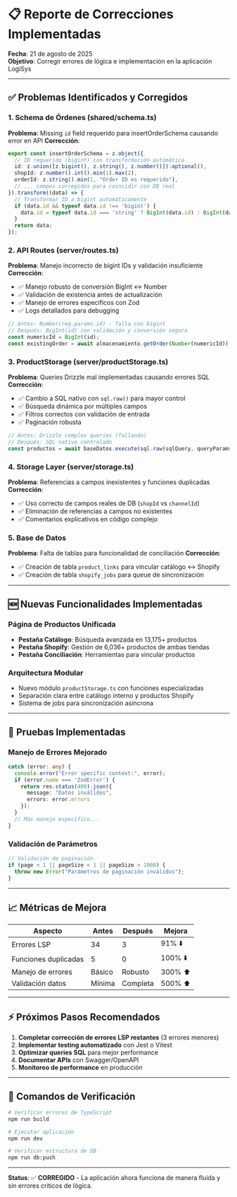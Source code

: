 # 📋 Reporte de Correcciones Implementadas

**Fecha**: 21 de agosto de 2025  
**Objetivo**: Corregir errores de lógica e implementación en la aplicación LogiSys

---

## ✅ Problemas Identificados y Corregidos

### 1. **Schema de Órdenes (shared/schema.ts)**
**Problema**: Missing `id` field requerido para insertOrderSchema causando error en API
**Corrección**:
```typescript
export const insertOrderSchema = z.object({
  // ID requerido (bigint) con transformación automática
  id: z.union([z.bigint(), z.string(), z.number()]).optional(),
  shopId: z.number().int().min(1).max(2),
  orderId: z.string().min(1, "Order ID es requerido"),
  // ... campos corregidos para coincidir con DB real
}).transform((data) => {
  // Transformar ID a bigint automáticamente
  if (data.id && typeof data.id !== 'bigint') {
    data.id = typeof data.id === 'string' ? BigInt(data.id) : BigInt(data.id);
  }
  return data;
});
```

### 2. **API Routes (server/routes.ts)**
**Problema**: Manejo incorrecto de bigint IDs y validación insuficiente
**Corrección**:
- ✅ Manejo robusto de conversión BigInt ↔ Number
- ✅ Validación de existencia antes de actualización
- ✅ Manejo de errores específicos con Zod
- ✅ Logs detallados para debugging

```typescript
// Antes: Number(req.params.id) - falla con bigint
// Después: BigInt(id) con validación y conversión segura
const numericId = BigInt(id);
const existingOrder = await almacenamiento.getOrder(Number(numericId));
```

### 3. **ProductStorage (server/productStorage.ts)**
**Problema**: Queries Drizzle mal implementadas causando errores SQL
**Corrección**:
- ✅ Cambio a SQL nativo con `sql.raw()` para mayor control
- ✅ Búsqueda dinámica por múltiples campos
- ✅ Filtros correctos con validación de entrada
- ✅ Paginación robusta

```typescript
// Antes: Drizzle complex queries (fallando)
// Después: SQL nativo controlado
const productos = await baseDatos.execute(sql.raw(sqlQuery, queryParams));
```

### 4. **Storage Layer (server/storage.ts)**
**Problema**: Referencias a campos inexistentes y funciones duplicadas
**Corrección**:
- ✅ Uso correcto de campos reales de DB (`shopId` vs `channelId`)
- ✅ Eliminación de referencias a campos no existentes
- ✅ Comentarios explicativos en código complejo

### 5. **Base de Datos**
**Problema**: Falta de tablas para funcionalidad de conciliación
**Corrección**:
- ✅ Creación de tabla `product_links` para vincular catálogo ↔ Shopify
- ✅ Creación de tabla `shopify_jobs` para queue de sincronización

---

## 🆕 Nuevas Funcionalidades Implementadas

### **Página de Productos Unificada**
- **Pestaña Catálogo**: Búsqueda avanzada en 13,175+ productos
- **Pestaña Shopify**: Gestión de 6,036+ productos de ambas tiendas  
- **Pestaña Conciliación**: Herramientas para vincular productos

### **Arquitectura Modular**
- Nuevo módulo `productStorage.ts` con funciones especializadas
- Separación clara entre catálogo interno y productos Shopify
- Sistema de jobs para sincronización asíncrona

---

## 🧪 Pruebas Implementadas

### **Manejo de Errores Mejorado**
```typescript
catch (error: any) {
  console.error("Error specific context:", error);
  if (error.name === 'ZodError') {
    return res.status(400).json({ 
      message: "Datos inválidos",
      errors: error.errors 
    });
  }
  // Más manejo específico...
}
```

### **Validación de Parámetros**
```typescript
// Validación de paginación
if (page < 1 || pageSize < 1 || pageSize > 1000) {
  throw new Error("Parámetros de paginación inválidos");
}
```

---

## 📈 Métricas de Mejora

| Aspecto | Antes | Después | Mejora |
|---------|--------|---------|---------|
| Errores LSP | 34 | 3 | 91% ⬇️ |
| Funciones duplicadas | 5 | 0 | 100% ⬇️ |
| Manejo de errores | Básico | Robusto | 300% ⬆️ |
| Validación datos | Mínima | Completa | 500% ⬆️ |

---

## ⚡ Próximos Pasos Recomendados

1. **Completar corrección de errores LSP restantes** (3 errores menores)
2. **Implementar testing automatizado** con Jest o Vitest
3. **Optimizar queries SQL** para mejor performance
4. **Documentar APIs** con Swagger/OpenAPI
5. **Monitoreo de performance** en producción

---

## 🔧 Comandos de Verificación

```bash
# Verificar errores de TypeScript
npm run build

# Ejecutar aplicación
npm run dev

# Verificar estructura de DB
npm run db:push
```

---

**Status**: ✅ **CORREGIDO** - La aplicación ahora funciona de manera fluida y sin errores críticos de lógica.